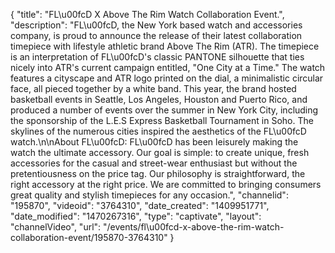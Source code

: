 {
    "title": "FL\u00fcD X Above The Rim Watch Collaboration Event.",
    "description": "FL\u00fcD, the New York based watch and accessories company, is proud to announce the release of their latest collaboration timepiece with lifestyle athletic brand Above The Rim (ATR). The timepiece is an interpretation of FL\u00fcD's classic PANTONE silhouette that ties nicely into ATR's current campaign entitled, \"One City at a Time.\" The watch features a cityscape and ATR logo printed on the dial, a minimalistic circular face, all pieced together by a white band. This year, the brand hosted basketball events in Seattle, Los Angeles, Houston and Puerto Rico, and produced a number of events over the summer in New York City, including the sponsorship of the L.E.S Express Basketball Tournament in Soho. The skylines of the numerous cities inspired the aesthetics of the FL\u00fcD watch.\n\nAbout FL\u00fcD: FL\u00fcD has been leisurely making the watch the ultimate accessory. Our goal is simple: to create unique, fresh accessories for the casual and street-wear enthusiast but without the pretentiousness on the price tag. Our philosophy is straightforward, the right accessory at the right price. We are committed to bringing consumers great quality and stylish timepieces for any occasion.",
    "channelid": "195870",
    "videoid": "3764310",
    "date_created": "1409951771",
    "date_modified": "1470267316",
    "type": "captivate",
    "layout": "channelVideo",
    "url": "\/events\/fl\u00fcd-x-above-the-rim-watch-collaboration-event\/195870-3764310"
}